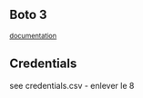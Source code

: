 ## Boto 3
<small>[documentation](https://boto3.amazonaws.com/v1/documentation/api/latest/index.html?id=docs_gateway)</small>

## Credentials
see credentials.csv - enlever le 8 

